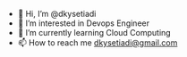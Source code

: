 - 👋 Hi, I’m @dkysetiadi
- 👀 I’m interested in Devops Engineer
- 🌱 I’m currently learning Cloud Computing
- 📫 How to reach me dkysetiadi@gmail.com

<!---
dkysetiadi/dkysetiadi is a ✨ special ✨ repository because its `README.md` (this file) appears on your GitHub profile.
You can click the Preview link to take a look at your changes.
--->
